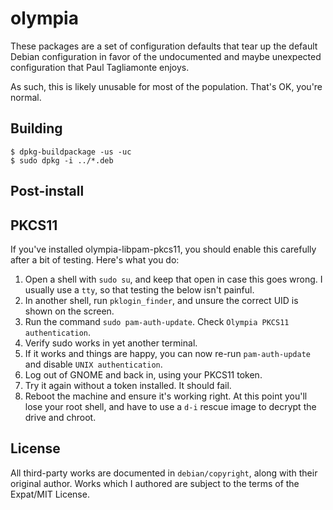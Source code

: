 olympia
=======

These packages are a set of configuration defaults that tear up the default
Debian configuration in favor of the undocumented and maybe unexpected
configuration that Paul Tagliamonte enjoys.

As such, this is likely unusable for most of the population. That's OK,
you're normal.

Building
--------

```
$ dpkg-buildpackage -us -uc
$ sudo dpkg -i ../*.deb
```

Post-install
------------

PKCS11
------

If you've installed olympia-libpam-pkcs11, you should enable this carefully
after a bit of testing. Here's what you do:

 1. Open a shell with `sudo su`, and keep that open in case this goes wrong.
    I usually use a `tty`, so that testing the below isn't painful.
 1. In another shell, run `pklogin_finder`, and unsure the correct UID is
    shown on the screen.
 1. Run the command `sudo pam-auth-update`. Check `Olympia PKCS11 authentication`.
 1. Verify sudo works in yet another terminal.
 1. If it works and things are happy, you can now re-run `pam-auth-update` and
    disable `UNIX authentication`.
 1. Log out of GNOME and back in, using your PKCS11 token.
 1. Try it again without a token installed. It should fail.
 1. Reboot the machine and ensure it's working right. At this point you'll lose
    your root shell, and have to use a `d-i` rescue image to decrypt the drive
    and chroot.


License
-------

All third-party works are documented in `debian/copyright`, along with
their original author. Works which I authored are subject to the terms
of the Expat/MIT License.
